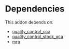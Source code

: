 # Dependencies

This addon depends on:

- [quality_control_oca](https://github.com/bringout/oca-mrp)
- [quality_control_stock_oca](https://github.com/bringout/oca-mrp)
- [mrp](https://github.com/bringout/oca-ocb-mrp/tree/2dc6666c095704600c4e81b45237acee794fec20/odoo-bringout-oca-ocb-mrp)
